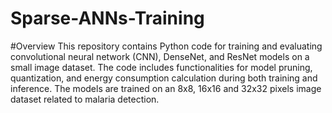 # Sparse-ANNs-Training

#Overview
This repository contains Python code for training and evaluating convolutional neural network (CNN), DenseNet, and ResNet models on a small image dataset. The code includes functionalities for model pruning, quantization, and energy consumption calculation during both training and inference. 
The models are trained on an 8x8, 16x16 and 32x32 pixels image dataset related to malaria detection.
